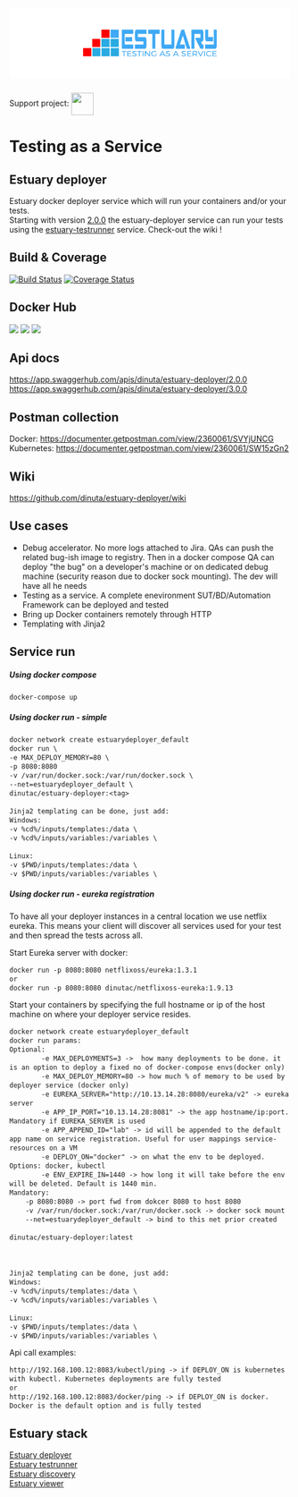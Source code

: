 <h1 align="center"><img src="./docs/images/banner_estuary.png" alt="Testing as a service with Docker"></h1>    

Support project: <a href="https://paypal.me/catalindinuta?locale.x=en_US"><img src="https://pbs.twimg.com/profile_images/1145724063106519040/b1L98qh9_400x400.jpg" height="40" width="40" align="center"></a> 

# Testing as a Service
## Estuary deployer
Estuary docker deployer service which will run your containers and/or your tests.   
Starting with version [2.0.0](https://github.com/dinuta/estuary-deployer/releases/tag/2.0.0) the estuary-deployer service can run your tests using the [estuary-testrunner](https://github.com/dinuta/estuary-testrunner) service. Check-out the wiki !  

## Build & Coverage
[![Build Status](https://travis-ci.org/dinuta/estuary-deployer.svg?branch=master)](https://travis-ci.org/dinuta/estuary-deployer)
[![Coverage Status](https://coveralls.io/repos/github/dinuta/estuary-deployer/badge.svg?branch=master)](https://coveralls.io/github/dinuta/estuary-deployer?branch=master)

## Docker Hub
[![](https://images.microbadger.com/badges/image/dinutac/estuary-deployer.svg)](https://microbadger.com/images/dinutac/estuary-deployer "Get your own image badge on microbadger.com") [![](https://images.microbadger.com/badges/version/dinutac/estuary-deployer.svg)](https://microbadger.com/images/dinutac/estuary-deployer "Get your own version badge on microbadger.com") ![](https://img.shields.io/docker/pulls/dinutac/estuary-deployer.svg)

## Api docs 
https://app.swaggerhub.com/apis/dinuta/estuary-deployer/2.0.0     
https://app.swaggerhub.com/apis/dinuta/estuary-deployer/3.0.0  

## Postman collection
Docker: https://documenter.getpostman.com/view/2360061/SVYjUNCG  
Kubernetes: https://documenter.getpostman.com/view/2360061/SW15zGn2

## Wiki
https://github.com/dinuta/estuary-deployer/wiki  

## Use cases
- Debug accelerator. No more logs attached to Jira. QAs can push the related bug-ish image to registry. Then in a docker compose QA can deploy "the bug" on a developer's machine or on dedicated debug machine (security reason due to docker sock mounting). The dev will have all he needs
- Testing as a service. A complete enevironment SUT/BD/Automation Framework can be deployed and tested
- Bring up Docker containers remotely through HTTP
- Templating with Jinja2

## Service run
##### Using docker compose 
    docker-compose up
    
##### Using docker run - simple 
   
    docker network create estuarydeployer_default
    docker run \ 
    -e MAX_DEPLOY_MEMORY=80 \
    -p 8080:8080
    -v /var/run/docker.sock:/var/run/docker.sock \
    --net=estuarydeployer_default \
    dinutac/estuary-deployer:<tag>
    
    Jinja2 templating can be done, just add:
    Windows:
    -v %cd%/inputs/templates:/data \ 
    -v %cd%/inputs/variables:/variables \
    
    Linux:
    -v $PWD/inputs/templates:/data \ 
    -v $PWD/inputs/variables:/variables \

##### Using docker run - eureka registration
To have all your deployer instances in a central location we use netflix eureka. This means your client will discover
all services used for your test and then spread the tests across all.  

Start Eureka server with docker:  

    docker run -p 8080:8080 netflixoss/eureka:1.3.1  
    or
    docker run -p 8080:8080 dinutac/netflixoss-eureka:1.9.13

Start your containers by specifying the full hostname or ip of the host machine on where your deployer service resides.  
    
    docker network create estuarydeployer_default
    docker run params:
    Optional:
            -e MAX_DEPLOYMENTS=3 ->  how many deployments to be done. it is an option to deploy a fixed no of docker-compose envs(docker only)
            -e MAX_DEPLOY_MEMORY=80 -> how much % of memory to be used by deployer service (docker only)
            -e EUREKA_SERVER="http://10.13.14.28:8080/eureka/v2" -> eureka server
            -e APP_IP_PORT="10.13.14.28:8081" -> the app hostname/ip:port. Mandatory if EUREKA_SERVER is used
            -e APP_APPEND_ID="lab" -> id will be appended to the default app name on service registration. Useful for user mappings service-resources on a VM
            -e DEPLOY_ON="docker" -> on what the env to be deployed. Options: docker, kubectl
            -e ENV_EXPIRE_IN=1440 -> how long it will take before the env will be deleted. Default is 1440 min.
    Mandatory:
        -p 8080:8080 -> port fwd from dokcer 8080 to host 8080
        -v /var/run/docker.sock:/var/run/docker.sock -> docker sock mount
        --net=estuarydeployer_default -> bind to this net prior created

    dinutac/estuary-deployer:latest


    
    Jinja2 templating can be done, just add:
    Windows:
    -v %cd%/inputs/templates:/data \ 
    -v %cd%/inputs/variables:/variables \
    
    Linux:
    -v $PWD/inputs/templates:/data \ 
    -v $PWD/inputs/variables:/variables \

Api call examples:  

    http://192.168.100.12:8083/kubectl/ping -> if DEPLOY_ON is kubernetes with kubectl. Kubernetes deployments are fully tested
    or
    http://192.168.100.12:8083/docker/ping -> if DEPLOY_ON is docker. Docker is the default option and is fully tested
    
## Estuary stack
[Estuary deployer](https://github.com/dinuta/estuary-deployer)  
[Estuary testrunner](https://github.com/dinuta/estuary-testrunner)  
[Estuary discovery](https://github.com/dinuta/estuary-discovery)  
[Estuary viewer](https://github.com/dinuta/estuary-viewer)  
